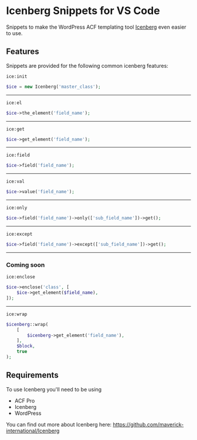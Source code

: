 # Icenberg Snippets for VS Code

Snippets to make the WordPress ACF templating tool [Icenberg](https://github.com/maverick-international/Icenberg) even easier to use. 

## Features

Snippets are provided for the following common icenberg features:

`ice:init`
```php
$ice = new Icenberg('master_class');
```
---

`ice:el`
```php
$ice->the_element('field_name');
```
---

`ice:get`
```php
$ice->get_element('field_name');
```
---

`ice:field`
```php
$ice->field('field_name');
```
---

`ice:val`
```php
$ice->value('field_name');
```
---

`ice:only`
```php
$ice->field('field_name')->only(['sub_field_name'])->get();
```
---

`ice:except`
```php
$ice->field('field_name')->except(['sub_field_name'])->get();
```
---

### Coming soon

`ice:enclose`
```php
$ice->enclose('class', [
    $ice->get_element($field_name),
]);
```
---

`ice:wrap`
```php
$icenberg::wrap(
    [
        $icenberg->get_element('field_name'),
    ],
    $block,
    true
);
```

## Requirements

To use Icenberg you'll need to be using

- ACF Pro
- Icenberg
- WordPress

You can find out more about Icenberg here: https://github.com/maverick-international/Icenberg

